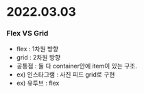 # 2022.03.03

### Flex VS Grid
- flex : 1차원 방향
- grid : 2차원 방향
- 공통점 : 둘 다 container안에 item이 있는 구조.
- ex) 인스타그램 : 사진 피드 grid로 구현
- ex) 유투브 : flex
